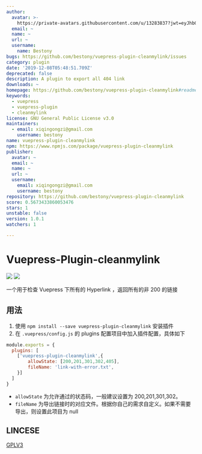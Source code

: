 ```yaml
---
author:
  avatar: >-
    https://private-avatars.githubusercontent.com/u/13283837?jwt=eyJhbGciOiJIUzI1NiIsInR5cCI6IkpXVCJ9.eyJpc3MiOiJnaXRodWIuY29tIiwiYXVkIjoicmF3LmdpdGh1YnVzZXJjb250ZW50LmNvbSIsImtleSI6ImtleTEiLCJleHAiOjE3MzQ2NzM1NjAsIm5iZiI6MTczNDY3MjM2MCwicGF0aCI6Ii91LzEzMjgzODM3In0.8zVFWHZC1Bmr2_zez3vWBOeHxv0d9NMSWAJGFGkl4tM&v=4
  email: ~
  name: ~
  url: ~
  username:
    name: Bestony
bugs: https://github.com/bestony/vuepress-plugin-cleanmylink/issues
category: plugin
date: '2019-12-08T05:48:51.709Z'
deprecated: false
description: A plugin to export all 404 link
downloads: ~
homepage: https://github.com/bestony/vuepress-plugin-cleanmylink#readme
keywords:
  - vuepress
  - vuepress-plugin
  - cleanmylink
license: GNU General Public License v3.0
maintainers:
  - email: xiqingongzi@gmail.com
    username: bestony
name: vuepress-plugin-cleanmylink
npm: https://www.npmjs.com/package/vuepress-plugin-cleanmylink
publisher:
  avatar: ~
  email: ~
  name: ~
  url: ~
  username:
    email: xiqingongzi@gmail.com
    username: bestony
repository: https://github.com/bestony/vuepress-plugin-cleanmylink
score: 0.5673433860053476
stars: 1
unstable: false
version: 1.0.1
watchers: 1

---
```


# Vuepress-Plugin-cleanmylink
![](https://github.com/bestony/vuepress-plugin-cleanmylink/workflows/Node%20CI/badge.svg) ![](https://github.com/bestony/vuepress-plugin-cleanmylink/workflows/Node.js%20Package/badge.svg)

一个用于检查 Vuepress 下所有的 Hyperlink ，返回所有的非 200 的链接

## 用法

1. 使用 `npm install --save vuepress-plugin-cleanmylink` 安装插件
2. 在 `.vuepress/config.js` 的 plugins 配置项目中加入插件配置，具体如下

```javascript
module.exports = {
  plugins: [
    ['vuepress-plugin-cleanmylink',{
    	allowState: [200,201,301,302,405],
    	fileName: 'link-with-error.txt',
    }]
  ]
}
```

- `allowState` 为允许通过的状态码，一般建议设置为 200,201,301,302。
- `fileName` 为导出链接时的对应文件。根据你自己的需求自定义。如果不需要导出，则设置此项目为 null

## LINCESE

[GPLV3](LICENSE)